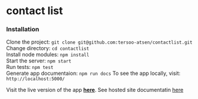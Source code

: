# contact list
### Installation
Clone the project:              `git clone git@github.com:tersoo-atsen/contactlist.git`<br>
Change directory:               `cd contactlist`<br>
Install node modules:           `npm install`<br>
Start the server:               `npm start`<br>
Run tests:                      `npm test`<br>
Generate app documentaion:      `npm run docs`
To see the app locally, visit:  `http://localhost:5000/`

Visit the live version of the app **[here](https://goofy-banach-8f887f.netlify.app/)**.
See hosted site documentatin [here]()
